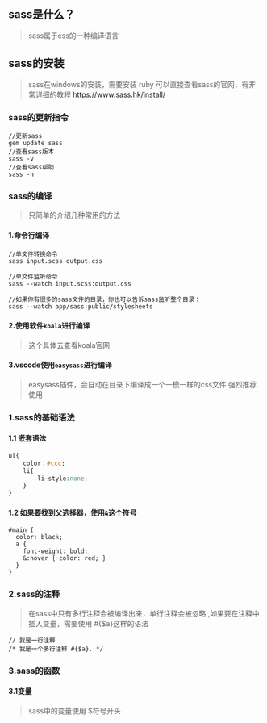 ## sass是什么？
> sass属于css的一种编译语言



## sass的安装
> sass在windows的安装，需要安装 ruby 
可以直接查看sass的官网，有非常详细的教程
https://www.sass.hk/install/


### sass的更新指令
```
//更新sass
gem update sass
//查看sass版本
sass -v
//查看sass帮助
sass -h
```

### sass的编译
> 只简单的介绍几种常用的方法

#### 1.命令行编译
```
//单文件转换命令
sass input.scss output.css

//单文件监听命令
sass --watch input.scss:output.css

//如果你有很多的sass文件的目录，你也可以告诉sass监听整个目录：
sass --watch app/sass:public/stylesheets
```

#### 2.使用软件`koala`进行编译
> 这个具体去查看koala官网


#### 3.vscode使用`easysass`进行编译
> easysass插件，会自动在目录下编译成一个一模一样的css文件 强烈推荐使用


### 1.sass的基础语法
#### 1.1 嵌套语法

```CSS
ul{
	color：#ccc;
	li{
		li-style:none;
	}
}
```

#### 1.2 如果要找到父选择器，使用`&`这个符号

```
#main {
  color: black;
  a {
    font-weight: bold;
    &:hover { color: red; }
  }
}
```
### 2.sass的注释
> 在sass中只有多行注释会被编译出来，单行注释会被忽略 ,如果要在注释中插入变量，需要使用 #{$a}这样的语法

```
// 我是一行注释
/* 我是一个多行注释 #{$a}. */
```


### 3.sass的函数
#### 3.1变量
> sass中的变量使用 $符号开头

